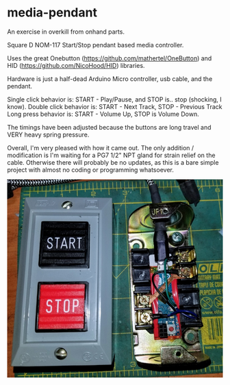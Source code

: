 # media-pendant
An exercise in overkill from onhand parts.

Square D NOM-117 Start/Stop pendant based media controller.

Uses the great Onebutton (https://github.com/mathertel/OneButton) and HID (https://github.com/NicoHood/HID) libraries.

Hardware is just a half-dead Arduino Micro controller, usb cable, and the pendant.

Single click behavior is: START - Play/Pause, and STOP is.. stop (shocking, I know).
Double click behavior is: START - Next Track, STOP - Previous Track
Long press behavior is: START - Volume Up, STOP is Volume Down.

The timings have been adjusted because the buttons are long travel and VERY heavy spring pressure.

Overall, I'm very pleased with how it came out. 
The only addition / modification is I'm waiting for a PG7 1/2" NPT gland for strain relief on the cable.
Otherwise there will probably be no updates, as this is a bare simple project with almost no coding or programming whatsoever. 

<img src="./pendant-resized.jpg">

